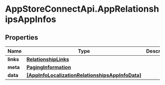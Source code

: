 # AppStoreConnectApi.AppRelationshipsAppInfos

## Properties

Name | Type | Description | Notes
------------ | ------------- | ------------- | -------------
**links** | [**RelationshipLinks**](RelationshipLinks.md) |  | [optional] 
**meta** | [**PagingInformation**](PagingInformation.md) |  | [optional] 
**data** | [**[AppInfoLocalizationRelationshipsAppInfoData]**](AppInfoLocalizationRelationshipsAppInfoData.md) |  | [optional] 


